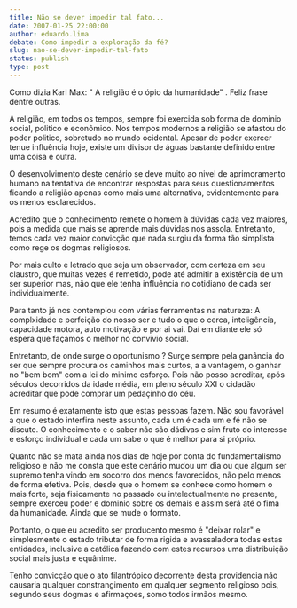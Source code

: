 ```yaml
---
title: Não se dever impedir tal fato...
date: 2007-01-25 22:00:00
author: eduardo.lima
debate: Como impedir a exploração da fé?
slug: nao-se-dever-impedir-tal-fato
status: publish 
type: post
---
```


Como dizia Karl Max: " A religião é o ópio da humanidade" . Feliz frase dentre outras.   

A religião, em todos os tempos, sempre foi exercida sob forma de dominio social, politico e econômico. Nos tempos modernos a religião se afastou do poder politico, sobretudo no mundo ocidental. Apesar de poder exercer tenue influência hoje, existe um divisor de águas bastante definido entre uma coisa e outra.   

O desenvolvimento deste cenário se deve muito ao nivel de aprimoramento humano na tentativa de encontrar respostas para seus questionamentos ficando a religião apenas como mais uma alternativa, evidentemente para os menos esclarecidos.  

Acredito que o conhecimento remete o homem à dúvidas cada vez maiores, pois a medida que mais se aprende mais dúvidas nos assola. Entretanto, temos cada vez maior convicção que nada surgiu da forma tão simplista como rege os dogmas religiosos.   

Por mais culto e letrado que seja um observador, com certeza em seu claustro, que muitas vezes é remetido, pode até admitir a existência de um ser superior mas, não que ele tenha influência no cotidiano de cada ser individualmente.  

Para tanto já nos contemplou com várias ferramentas na natureza: A complxidade e perfeição do nosso ser e tudo o que o cerca, inteligência, capacidade motora, auto motivação e por ai vai. Daí em diante ele só espera que façamos o melhor no convivio social.  

Entretanto, de onde surge o oportunismo ? Surge sempre pela ganância do ser que sempre procura os caminhos mais curtos, a a vantagem, o ganhar no "bem bom" com a lei do minimo esforço. Pois não posso acreditar, após séculos decorridos da idade média, em pleno século XXI o cidadão acreditar que pode comprar um pedaçinho do céu.   

Em resumo é exatamente isto que estas pessoas fazem. Não sou favorável a que o estado interfira neste assunto, cada um é cada um e fé não se discute. O conhecimento e o saber não são dádivas e sim fruto do interesse e esforço individual e cada um sabe o que é melhor para si próprio.   

Quanto não se mata ainda nos dias de hoje por conta do fundamentalismo religioso e não me consta que este cenário mudou um dia ou que algum ser supremo tenha vindo em socorro dos menos favorecidos, não pelo menos de forma efetiva. Pois, desde que o homem se conhece como homem o mais forte, seja fisicamente no passado ou intelectualmente no presente, sempre exerceu poder e dominio sobre os demais e assim será até o fima da humanidade. Ainda que se mude o formato.  

Portanto, o que eu acredito ser producento mesmo é "deixar rolar" e simplesmente o estado tributar de forma rigida e avassaladora todas estas entidades, inclusive a católica fazendo com estes recursos uma distribuição social mais justa e equânime.  

Tenho convicção que o ato filantrópico decorrente desta providencia não causaria qualquer constrangimento em qualquer segmento religioso pois, segundo seus dogmas e afirmaçoes, somo todos irmãos mesmo.
